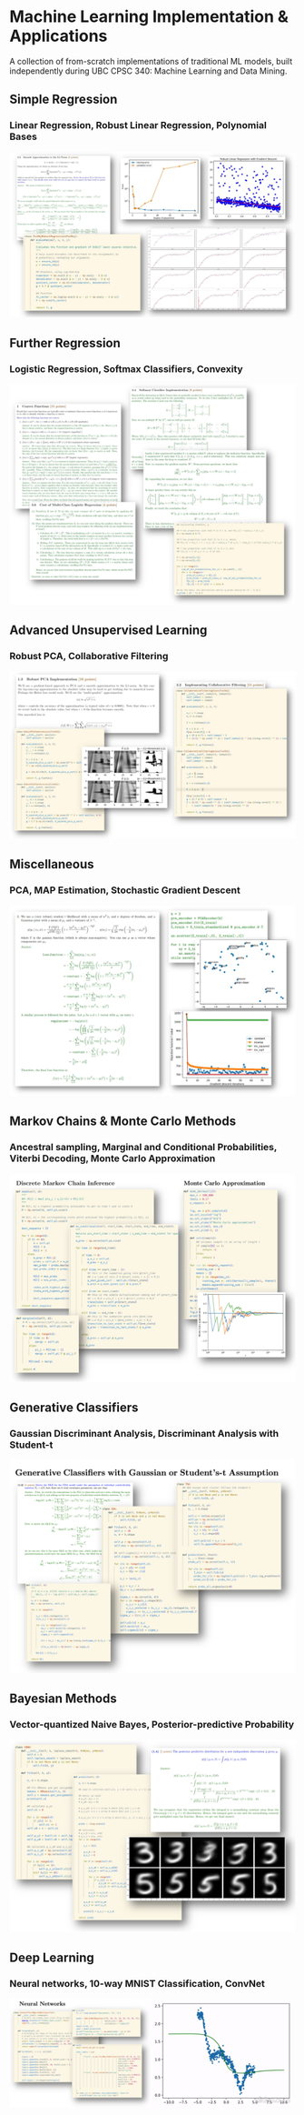 # Machine Learning Implementation & Applications
A collection of from-scratch implementations of traditional ML models, built independently during UBC CPSC 340: Machine Learning and Data Mining.

## Simple Regression
### Linear Regression, Robust Linear Regression,  Polynomial Bases
![lin-reg-display](SimpleReg/figs/display-simple-reg-1.jpg)

## Further Regression
### Logistic Regression, Softmax Classifiers, Convexity
![further-reg-display](FurtherReg/display-further-reg.jpg)

## Advanced Unsupervised Learning
### Robust PCA, Collaborative Filtering
![advunsup-display](AdvancedUnsupervised/figs/display-unsup.jpg)

## Miscellaneous
### PCA, MAP Estimation, Stochastic Gradient Descent
![mathy-display](MathyML/figs/display-math.jpg)

## Markov Chains & Monte Carlo Methods
### Ancestral sampling, Marginal and Conditional Probabilities, Viterbi Decoding, Monte Carlo Approximation
![mc-mc-display](MC_MC/figs/mc-mc-display.png)

## Generative Classifiers
### Gaussian Discriminant Analysis, Discriminant Analysis with Student-t
![generative-classifier-display](GenerativeClassifiers/figs/gen-class-display.png)

## Bayesian Methods
### Vector-quantized Naive Bayes, Posterior-predictive Probability
![bayes-display](Bayesian/figs/bayes-display.png)

## Deep Learning
### Neural networks, 10-way MNIST Classification, ConvNet
<p align="middle">
  <img src="DeepLearning/figs/deep-learning-display.png" width="49%" />
  <img src="DeepLearning/figs/nn-regressor.gif" width="50%" /> 
</p>